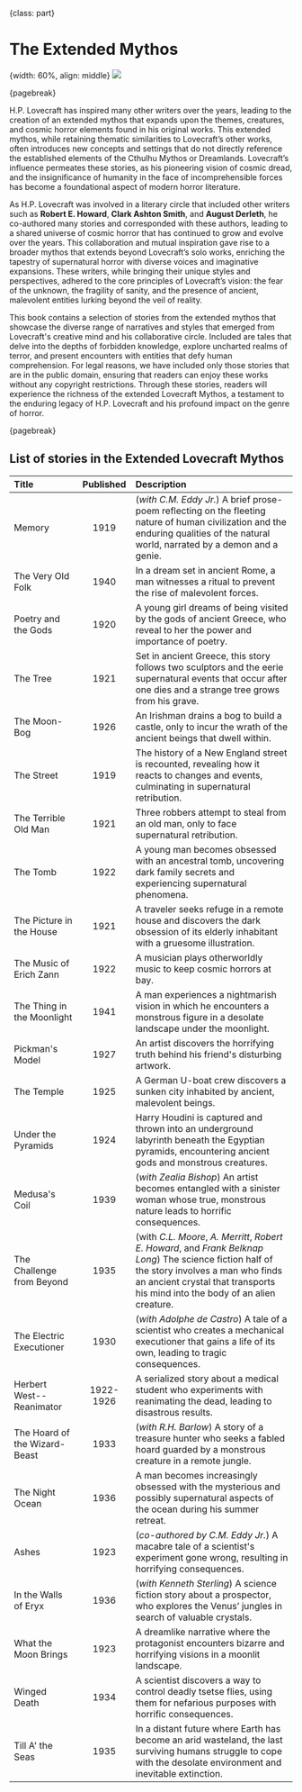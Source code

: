 {class: part}

# The Extended Mythos

{width: 60%, align: middle}
![](lovecraft_extended.png)

{pagebreak}

H.P. Lovecraft has inspired many other writers over the years, leading to the creation of an extended mythos that expands upon the themes,
creatures, and cosmic horror elements found in his original works. This extended mythos, while retaining thematic similarities to Lovecraft’s other
works, often introduces new concepts and settings that do not directly reference the established elements of the Cthulhu Mythos or Dreamlands.
Lovecraft’s influence permeates these stories, as his pioneering vision of cosmic dread, and the insignificance of humanity in the face of
incomprehensible forces has become a foundational aspect of modern horror literature.

As H.P. Lovecraft was involved in a literary circle that included other writers such as __Robert E. Howard__, __Clark Ashton Smith__, and __August
Derleth__, he co-authored many stories and corresponded with these authors, leading to a shared universe of cosmic horror that has continued to grow
and evolve over the years. This collaboration and mutual inspiration gave rise to a broader mythos that extends beyond Lovecraft’s solo works,
enriching the tapestry of supernatural horror with diverse voices and imaginative expansions. These writers, while bringing their unique styles
and perspectives, adhered to the core principles of Lovecraft’s vision: the fear of the unknown, the fragility of sanity, and the presence of
ancient, malevolent entities lurking beyond the veil of reality.

This book contains a selection of stories from the extended mythos that showcase the diverse range of narratives and styles that emerged from
Lovecraft's creative mind and his collaborative circle. Included are tales that delve into the depths of forbidden knowledge, explore uncharted
realms of terror, and present encounters with entities that defy human comprehension. For legal reasons, we have included only those stories that
are in the public domain, ensuring that readers can enjoy these works without any copyright restrictions. Through these stories, readers will
experience the richness of the extended Lovecraft Mythos, a testament to the enduring legacy of H.P. Lovecraft and his profound impact on the genre
of horror.

{pagebreak}

## List of stories in the Extended Lovecraft Mythos

| Title                         | Published | Description                                                                                                                                                                                                                    |
|:------------------------------|:---------:|:-------------------------------------------------------------------------------------------------------------------------------------------------------------------------------------------------------------------------------|
| Memory                        |   1919    | (_with C.M. Eddy Jr._) A brief prose-poem reflecting on the fleeting nature of human civilization and the enduring qualities of the natural world, narrated by a demon and a genie.                                            |
| The Very Old Folk             |   1940    | In a dream set in ancient Rome, a man witnesses a ritual to prevent the rise of malevolent forces.                                                                                                                             |
| Poetry and the Gods           |   1920    | A young girl dreams of being visited by the gods of ancient Greece, who reveal to her the power and importance of poetry.                                                                                                      |
| The Tree                      |   1921    | Set in ancient Greece, this story follows two sculptors and the eerie supernatural events that occur after one dies and a strange tree grows from his grave.                                                                   |
| The Moon-Bog                  |   1926    | An Irishman drains a bog to build a castle, only to incur the wrath of the ancient beings that dwell within.                                                                                                                   |
| The Street                    |   1919    | The history of a New England street is recounted, revealing how it reacts to changes and events, culminating in supernatural retribution.                                                                                      |
| The Terrible Old Man          |   1921    | Three robbers attempt to steal from an old man, only to face supernatural retribution.                                                                                                                                         |
| The Tomb                      |   1922    | A young man becomes obsessed with an ancestral tomb, uncovering dark family secrets and experiencing supernatural phenomena.                                                                                                   |
| The Picture in the House      |   1921    | A traveler seeks refuge in a remote house and discovers the dark obsession of its elderly inhabitant with a gruesome illustration.                                                                                             |
| The Music of Erich Zann       |   1922    | A musician plays otherworldly music to keep cosmic horrors at bay.                                                                                                                                                             |
| The Thing in the Moonlight    |   1941    | A man experiences a nightmarish vision in which he encounters a monstrous figure in a desolate landscape under the moonlight.                                                                                                  |
| Pickman's Model               |   1927    | An artist discovers the horrifying truth behind his friend's disturbing artwork.                                                                                                                                               |
| The Temple                    |   1925    | A German U-boat crew discovers a sunken city inhabited by ancient, malevolent beings.                                                                                                                                          |
| Under the Pyramids            |   1924    | Harry Houdini is captured and thrown into an underground labyrinth beneath the Egyptian pyramids, encountering ancient gods and monstrous creatures.                                                                           |
| Medusa's Coil                 |   1939    | (_with Zealia Bishop_) An artist becomes entangled with a sinister woman whose true, monstrous nature leads to horrific consequences.                                                                                          |
| The Challenge from Beyond     |   1935    | (with _C.L. Moore_, _A. Merritt_, _Robert E. Howard_, and _Frank Belknap Long_) The science fiction half of the story involves a man who finds an ancient crystal that transports his mind into the body of an alien creature. |
| The Electric Executioner      |   1930    | (_with Adolphe de Castro_) A tale of a scientist who creates a mechanical executioner that gains a life of its own, leading to tragic consequences.                                                                            |
| Herbert West--Reanimator      | 1922-1926 | A serialized story about a medical student who experiments with reanimating the dead, leading to disastrous results.                                                                                                           |
| The Hoard of the Wizard-Beast |   1933    | (_with R.H. Barlow_) A story of a treasure hunter who seeks a fabled hoard guarded by a monstrous creature in a remote jungle.                                                                                                 |
| The Night Ocean               |   1936    | A man becomes increasingly obsessed with the mysterious and possibly supernatural aspects of the ocean during his summer retreat.                                                                                              |
| Ashes                         |   1923    | (_co-authored by C.M. Eddy Jr._) A macabre tale of a scientist's experiment gone wrong, resulting in horrifying consequences.                                                                                                  |
| In the Walls of Eryx          |   1936    | (_with Kenneth Sterling_) A science fiction story about a prospector, who explores the Venus’ jungles in search of valuable crystals.                                                                                          |
| What the Moon Brings          |   1923    | A dreamlike narrative where the protagonist encounters bizarre and horrifying visions in a moonlit landscape.                                                                                                                  |
| Winged Death                  |   1934    | A scientist discovers a way to control deadly tsetse flies, using them for nefarious purposes with horrific consequences.                                                                                                      |
| Till A' the Seas              |   1935    | In a distant future where Earth has become an arid wasteland, the last surviving humans struggle to cope with the desolate environment and inevitable extinction.                                                              |




